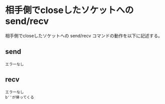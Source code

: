 # 相手側でcloseしたソケットへの send/recv

相手側でcloseしたソケットへの send/recv コマンドの動作を以下に記述する。

## send

```console
エラーなし
```

## recv

```console
エラーなし
b''が帰ってくる
```